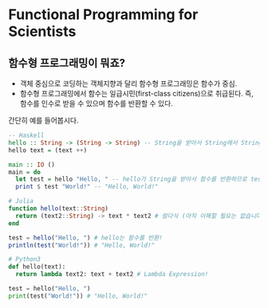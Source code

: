 # Functional Programming for Scientists

## 함수형 프로그래밍이 뭐죠?

* 객체 중심으로 코딩하는 객체지향과 달리 함수형 프로그래밍은 함수가 중심.
* 함수형 프로그래밍에서 함수는 일급시민(first-class citizens)으로 취급된다. 즉, 함수를 인수로 받을 수 있으며 함수를 반환할 수 있다.

간단히 예를 들어봅시다.

```haskell
-- Haskell
hello :: String -> (String -> String) -- String을 받아서 String에서 String으로 가는 함수를 반환함
hello text = (text ++)

main :: IO ()
main = do
  let test = hello "Hello, " -- hello가 String을 받아서 함수를 반환하므로 test는 함수!
  print $ test "World!" -- "Hello, World!"
```

```julia
# Julia
function hello(text::String)
  return (text2::String) -> text * text2 # 람다식 (아직 이해할 필요는 없습니다.)
end

test = hello("Hello, ") # hello는 함수를 반환!
println(test("World!")) # "Hello, World!"
```

```python
# Python3
def hello(text):
  return lambda text2: text + text2 # Lambda Expression!

test = hello("Hello, ")
print(test("World!")) # "Hello, World!"
```
